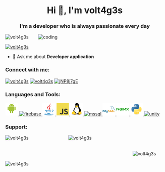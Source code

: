 <h1 align="center">Hi 👋, I'm volt4g3s</h1>
<h3 align="center">I'm a developer who is always passionate every day</h3>
<img align="right" alt="coding" width="400" src="https://i.ibb.co.com/HHStsM2/GIF-240705-215336-ezgif-com-overlay.gif">


<p align="left"> <img src="https://komarev.com/ghpvc/?username=volt4g3s&label=Profile%20views&color=0e75b6&style=flat" alt="volt4g3s" /> </p>

<p align="left"> <a href="https://twitter.com/volt4g3s" target="blank"><img src="https://img.shields.io/twitter/follow/volt4g3s?logo=twitter&style=for-the-badge" alt="volt4g3s" /></a> </p>

- 💬 Ask me about **Developer application**

<h3 align="left">Connect with me:</h3>
<p align="left">
<a href="https://dev.to/volt4g3s" target="blank"><img align="center" src="https://raw.githubusercontent.com/rahuldkjain/github-profile-readme-generator/master/src/images/icons/Social/devto.svg" alt="volt4g3s" height="30" width="40" /></a>
<a href="https://twitter.com/volt4g3s" target="blank"><img align="center" src="https://raw.githubusercontent.com/rahuldkjain/github-profile-readme-generator/master/src/images/icons/Social/twitter.svg" alt="volt4g3s" height="30" width="40" /></a>
<a href="https://discord.gg/jNP8j7gE" target="blank"><img align="center" src="https://raw.githubusercontent.com/rahuldkjain/github-profile-readme-generator/master/src/images/icons/Social/discord.svg" alt="jNP8j7gE" height="30" width="40" /></a>
</p>

<h3 align="left">Languages and Tools:</h3>
<p align="left"> <a href="https://developer.android.com" target="_blank" rel="noreferrer"> <img src="https://raw.githubusercontent.com/devicons/devicon/master/icons/android/android-original-wordmark.svg" alt="android" width="40" height="40"/> </a> <a href="https://firebase.google.com/" target="_blank" rel="noreferrer"> <img src="https://www.vectorlogo.zone/logos/firebase/firebase-icon.svg" alt="firebase" width="40" height="40"/> </a> <a href="https://www.java.com" target="_blank" rel="noreferrer"> <img src="https://raw.githubusercontent.com/devicons/devicon/master/icons/java/java-original.svg" alt="java" width="40" height="40"/> </a> <a href="https://developer.mozilla.org/en-US/docs/Web/JavaScript" target="_blank" rel="noreferrer"> <img src="https://raw.githubusercontent.com/devicons/devicon/master/icons/javascript/javascript-original.svg" alt="javascript" width="40" height="40"/> </a> <a href="https://www.linux.org/" target="_blank" rel="noreferrer"> <img src="https://raw.githubusercontent.com/devicons/devicon/master/icons/linux/linux-original.svg" alt="linux" width="40" height="40"/> </a> <a href="https://www.microsoft.com/en-us/sql-server" target="_blank" rel="noreferrer"> <img src="https://www.svgrepo.com/show/303229/microsoft-sql-server-logo.svg" alt="mssql" width="40" height="40"/> </a> <a href="https://www.mysql.com/" target="_blank" rel="noreferrer"> <img src="https://raw.githubusercontent.com/devicons/devicon/master/icons/mysql/mysql-original-wordmark.svg" alt="mysql" width="40" height="40"/> </a> <a href="https://www.nginx.com" target="_blank" rel="noreferrer"> <img src="https://raw.githubusercontent.com/devicons/devicon/master/icons/nginx/nginx-original.svg" alt="nginx" width="40" height="40"/> </a> <a href="https://www.python.org" target="_blank" rel="noreferrer"> <img src="https://raw.githubusercontent.com/devicons/devicon/master/icons/python/python-original.svg" alt="python" width="40" height="40"/> </a> <a href="https://unity.com/" target="_blank" rel="noreferrer"> <img src="https://www.vectorlogo.zone/logos/unity3d/unity3d-icon.svg" alt="unity" width="40" height="40"/> </a> </p>

<h3 align="left">Support:</h3>
<p><a href="https://www.buymeacoffee.com/volt4g3s"> <img align="left" src="https://cdn.buymeacoffee.com/buttons/v2/default-yellow.png" height="50" width="200" alt="volt4g3s"/> <a href="https://sociabuzz.com/volt4g3s/support"> <img align="left" src="https://storage.sociabuzz.com/storage/landingpage/img/sociabuzz-logo.png" height="50" width="200" alt="volt4g3s" /></a></p><br><br>

<p>&nbsp;<img align="center" src="https://github-readme-stats.vercel.app/api?username=volt4g3s&show_icons=true&locale=en" alt="volt4g3s" /></p>

<p><img align="center" src="https://github-readme-streak-stats.herokuapp.com/?user=volt4g3s&" alt="volt4g3s" /></p>
